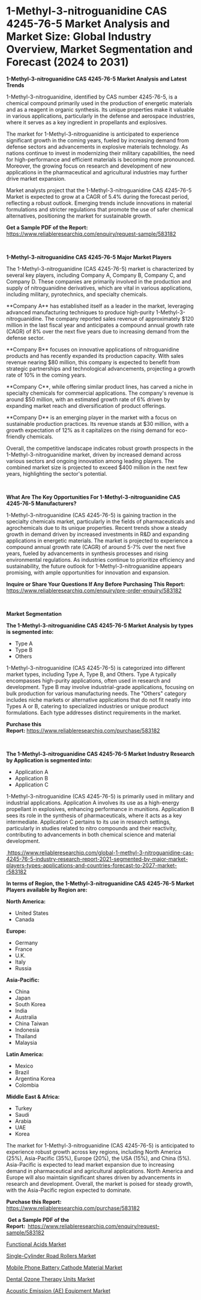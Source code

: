 <p><h1>1-Methyl-3-nitroguanidine CAS 4245-76-5 Market Analysis and Market Size: Global Industry Overview, Market Segmentation and Forecast (2024 to 2031)</h1></p><p><strong>1-Methyl-3-nitroguanidine CAS 4245-76-5 Market Analysis and Latest Trends</strong></p>
<p><p>1-Methyl-3-nitroguanidine, identified by CAS number 4245-76-5, is a chemical compound primarily used in the production of energetic materials and as a reagent in organic synthesis. Its unique properties make it valuable in various applications, particularly in the defense and aerospace industries, where it serves as a key ingredient in propellants and explosives.</p><p>The market for 1-Methyl-3-nitroguanidine is anticipated to experience significant growth in the coming years, fueled by increasing demand from defense sectors and advancements in explosive materials technology. As nations continue to invest in modernizing their military capabilities, the need for high-performance and efficient materials is becoming more pronounced. Moreover, the growing focus on research and development of new applications in the pharmaceutical and agricultural industries may further drive market expansion.</p><p>Market analysts project that the 1-Methyl-3-nitroguanidine CAS 4245-76-5 Market is expected to grow at a CAGR of 5.4% during the forecast period, reflecting a robust outlook. Emerging trends include innovations in material formulations and stricter regulations that promote the use of safer chemical alternatives, positioning the market for sustainable growth.</p></p>
<p><strong>Get a Sample PDF of the Report:&nbsp;</strong> <a href="https://www.reliableresearchiq.com/enquiry/request-sample/583182?utm_campaign=103&utm_medium=2&utm_source=Github&utm_content=ia&utm_term=09122024&utm_id=1-methyl-3-nitroguanidine-cas-4245-76-5">https://www.reliableresearchiq.com/enquiry/request-sample/583182</a></p>
<p>&nbsp;</p>
<p><strong>1-Methyl-3-nitroguanidine CAS 4245-76-5 Major Market Players</strong></p>
<p><p>The 1-Methyl-3-nitroguanidine (CAS 4245-76-5) market is characterized by several key players, including Company A, Company B, Company C, and Company D. These companies are primarily involved in the production and supply of nitroguanidine derivatives, which are vital in various applications, including military, pyrotechnics, and specialty chemicals.</p><p>**Company A** has established itself as a leader in the market, leveraging advanced manufacturing techniques to produce high-purity 1-Methyl-3-nitroguanidine. The company reported sales revenue of approximately $120 million in the last fiscal year and anticipates a compound annual growth rate (CAGR) of 8% over the next five years due to increasing demand from the defense sector.</p><p>**Company B** focuses on innovative applications of nitroguanidine products and has recently expanded its production capacity. With sales revenue nearing $80 million, this company is expected to benefit from strategic partnerships and technological advancements, projecting a growth rate of 10% in the coming years.</p><p>**Company C**, while offering similar product lines, has carved a niche in specialty chemicals for commercial applications. The company's revenue is around $50 million, with an estimated growth rate of 6% driven by expanding market reach and diversification of product offerings.</p><p>**Company D** is an emerging player in the market with a focus on sustainable production practices. Its revenue stands at $30 million, with a growth expectation of 12% as it capitalizes on the rising demand for eco-friendly chemicals.</p><p>Overall, the competitive landscape indicates robust growth prospects in the 1-Methyl-3-nitroguanidine market, driven by increased demand across various sectors and ongoing innovation among leading players. The combined market size is projected to exceed $400 million in the next few years, highlighting the sector's potential.</p></p>
<p>&nbsp;</p>
<p><strong>What Are The Key Opportunities For 1-Methyl-3-nitroguanidine CAS 4245-76-5 Manufacturers?</strong></p>
<p><p>1-Methyl-3-nitroguanidine (CAS 4245-76-5) is gaining traction in the specialty chemicals market, particularly in the fields of pharmaceuticals and agrochemicals due to its unique properties. Recent trends show a steady growth in demand driven by increased investments in R&D and expanding applications in energetic materials. The market is projected to experience a compound annual growth rate (CAGR) of around 5-7% over the next five years, fueled by advancements in synthesis processes and rising environmental regulations. As industries continue to prioritize efficiency and sustainability, the future outlook for 1-Methyl-3-nitroguanidine appears promising, with ample opportunities for innovation and expansion.</p></p>
<p><strong>Inquire or Share Your Questions If Any Before Purchasing This Report:</strong> <a href="https://www.reliableresearchiq.com/enquiry/pre-order-enquiry/583182?utm_campaign=103&utm_medium=2&utm_source=Github&utm_content=ia&utm_term=09122024&utm_id=1-methyl-3-nitroguanidine-cas-4245-76-5">https://www.reliableresearchiq.com/enquiry/pre-order-enquiry/583182</a></p>
<p>&nbsp;</p>
<p><strong>Market Segmentation</strong></p>
<p><strong>The 1-Methyl-3-nitroguanidine CAS 4245-76-5 Market Analysis by types is segmented into:</strong></p>
<p><ul><li>Type A</li><li>Type B</li><li>Others</li></ul></p>
<p><p>1-Methyl-3-nitroguanidine (CAS 4245-76-5) is categorized into different market types, including Type A, Type B, and Others. Type A typically encompasses high-purity applications, often used in research and development. Type B may involve industrial-grade applications, focusing on bulk production for various manufacturing needs. The "Others" category includes niche markets or alternative applications that do not fit neatly into Types A or B, catering to specialized industries or unique product formulations. Each type addresses distinct requirements in the market.</p></p>
<p><strong>Purchase this Report:&nbsp;</strong><a href="https://www.reliableresearchiq.com/purchase/583182?utm_campaign=103&utm_medium=2&utm_source=Github&utm_content=ia&utm_term=09122024&utm_id=1-methyl-3-nitroguanidine-cas-4245-76-5">https://www.reliableresearchiq.com/purchase/583182</a></p>
<p>&nbsp;</p>
<p><strong>The 1-Methyl-3-nitroguanidine CAS 4245-76-5 Market Industry Research by Application is segmented into:</strong></p>
<p><ul><li>Application A</li><li>Application B</li><li>Application C</li></ul></p>
<p><p>1-Methyl-3-nitroguanidine (CAS 4245-76-5) is primarily used in military and industrial applications. Application A involves its use as a high-energy propellant in explosives, enhancing performance in munitions. Application B sees its role in the synthesis of pharmaceuticals, where it acts as a key intermediate. Application C pertains to its use in research settings, particularly in studies related to nitro compounds and their reactivity, contributing to advancements in both chemical science and material development.</p></p>
<p><a href="https://www.reliableresearchiq.com/global-1-methyl-3-nitroguanidine-cas-4245-76-5-industry-research-report-2021-segmented-by-major-market-players-types-applications-and-countries-forecast-to-2027-market-r583182?utm_campaign=103&utm_medium=2&utm_source=Github&utm_content=ia&utm_term=09122024&utm_id=1-methyl-3-nitroguanidine-cas-4245-76-5">&nbsp;https://www.reliableresearchiq.com/global-1-methyl-3-nitroguanidine-cas-4245-76-5-industry-research-report-2021-segmented-by-major-market-players-types-applications-and-countries-forecast-to-2027-market-r583182</a></p>
<p><strong>In terms of Region, the 1-Methyl-3-nitroguanidine CAS 4245-76-5 Market Players available by Region are:</strong></p>
<p>
    <p> <strong> North America: </strong>
        <ul>
            <li>United States</li>
            <li>Canada</li>
        </ul>
        </p> 
    <p> <strong> Europe: </strong>
        <ul>
            <li>Germany</li>
            <li>France</li>
            <li>U.K.</li>
            <li>Italy</li>
            <li>Russia</li>
        </ul>
        </p> 
    <p> <strong> Asia-Pacific: </strong>
        <ul>
            <li>China</li>
            <li>Japan</li>
            <li>South Korea</li>
            <li>India</li>
            <li>Australia</li>
            <li>China Taiwan</li>
            <li>Indonesia</li>
            <li>Thailand</li>
            <li>Malaysia</li>
        </ul>
        </p> 
    <p> <strong> Latin America: </strong>
        <ul>
            <li>Mexico</li>
            <li>Brazil</li>
            <li>Argentina Korea</li>
            <li>Colombia</li>
        </ul>
        </p> 
    <p> <strong> Middle East & Africa: </strong>
        <ul>
            <li>Turkey</li>
            <li>Saudi</li>
            <li>Arabia</li>
            <li>UAE</li>
            <li>Korea</li>
        </ul>
    </p>
    </p>
<p><p>The market for 1-Methyl-3-nitroguanidine (CAS 4245-76-5) is anticipated to experience robust growth across key regions, including North America (25%), Asia-Pacific (35%), Europe (20%), the USA (15%), and China (5%). Asia-Pacific is expected to lead market expansion due to increasing demand in pharmaceutical and agricultural applications. North America and Europe will also maintain significant shares driven by advancements in research and development. Overall, the market is poised for steady growth, with the Asia-Pacific region expected to dominate.</p></p>
<p><strong>Purchase this Report: </strong><a href="https://www.reliableresearchiq.com/purchase/583182?utm_campaign=103&utm_medium=2&utm_source=Github&utm_content=ia&utm_term=09122024&utm_id=1-methyl-3-nitroguanidine-cas-4245-76-5">https://www.reliableresearchiq.com/purchase/583182</a></p>
<p>&nbsp;<strong>Get a Sample PDF of the Report:&nbsp;&nbsp;</strong><a href="https://www.reliableresearchiq.com/enquiry/request-sample/583182?utm_campaign=103&utm_medium=2&utm_source=Github&utm_content=ia&utm_term=09122024&utm_id=1-methyl-3-nitroguanidine-cas-4245-76-5">https://www.reliableresearchiq.com/enquiry/request-sample/583182</a></p>
<p><strong></strong></p>
<p><p><a href="https://www.linkedin.com/pulse/thorough-examination-size-dynamics-expected-growth-functional-ih4gf?utm_campaign=103&utm_medium=2&utm_source=Github&utm_content=ia&utm_term=09122024&utm_id=1-methyl-3-nitroguanidine-cas-4245-76-5">Functional Acids Market</a></p><p><a href="https://www.linkedin.com/pulse/competitive-analysis-single-cylinder-road-rollers-market-from-628je?utm_campaign=103&utm_medium=2&utm_source=Github&utm_content=ia&utm_term=09122024&utm_id=1-methyl-3-nitroguanidine-cas-4245-76-5">Single-Cylinder Road Rollers Market</a></p><p><a href="https://www.linkedin.com/pulse/close-examination-mobile-phone-battery-cathode-material-market-eqddf?utm_campaign=103&utm_medium=2&utm_source=Github&utm_content=ia&utm_term=09122024&utm_id=1-methyl-3-nitroguanidine-cas-4245-76-5">Mobile Phone Battery Cathode Material Market</a></p><p><a href="https://www.linkedin.com/pulse/dental-ozone-therapy-units-market-report-product-type-end-4tsue?utm_campaign=103&utm_medium=2&utm_source=Github&utm_content=ia&utm_term=09122024&utm_id=1-methyl-3-nitroguanidine-cas-4245-76-5">Dental Ozone Therapy Units Market</a></p><p><a href="https://www.linkedin.com/pulse/acoustic-emission-ae-equipment-market-booms-64-growth-jd08e?utm_campaign=103&utm_medium=2&utm_source=Github&utm_content=ia&utm_term=09122024&utm_id=1-methyl-3-nitroguanidine-cas-4245-76-5">Acoustic Emission (AE) Equipment Market</a></p></p>